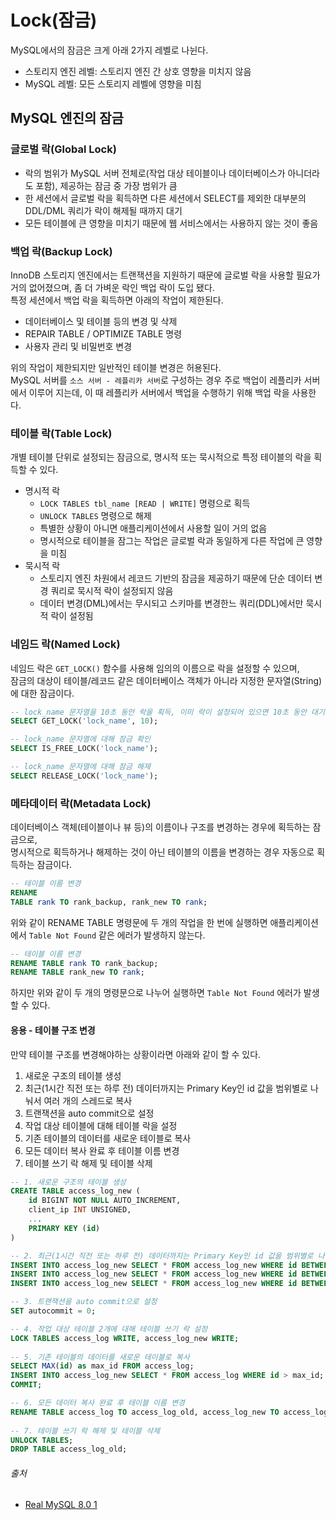 # Lock(잠금)

MySQL에서의 잠금은 크게 아래 2가지 레벨로 나뉜다.

- 스토리지 엔진 레벨: 스토리지 엔진 간 상호 영향을 미치지 않음
- MySQL 레벨: 모든 스토리지 레벨에 영향을 미침

## MySQL 엔진의 잠금

### 글로벌 락(Global Lock)

- 락의 범위가 MySQL 서버 전체로(작업 대상 테이블이나 데이터베이스가 아니더라도 포함), 제공하는 잠금 중 가장 범위가 큼
- 한 세션에서 글로벌 락을 획득하면 다른 세션에서 SELECT를 제외한 대부분의 DDL/DML 쿼리가 락이 해제될 때까지 대기
- 모든 테이블에 큰 영향을 미치기 때문에 웹 서비스에서는 사용하지 않는 것이 좋음

### 백업 락(Backup Lock)

InnoDB 스토리지 엔진에서는 트랜잭션을 지원하기 때문에 글로벌 락을 사용할 필요가 거의 없어졌으며, 좀 더 가벼운 락인 백업 락이 도입 됐다.  
특정 세션에서 백업 락을 획득하면 아래의 작업이 제한된다.

- 데이터베이스 및 테이블 등의 변경 및 삭제
- REPAIR TABLE / OPTIMIZE TABLE 명령
- 사용자 관리 및 비밀번호 변경

위의 작업이 제한되지만 일반적인 테이블 변경은 허용된다.  
MySQL 서버를 `소스 서버 - 레플리카 서버`로 구성하는 경우 주로 백업이 레플리카 서버에서 이루어 지는데, 이 때 레플리카 서버에서 백업을 수행하기 위해 백업 락을 사용한다.

### 테이블 락(Table Lock)

개별 테이블 단위로 설정되는 잠금으로, 명시적 또는 묵시적으로 특정 테이블의 락을 획득할 수 있다.

- 명시적 락
    - `LOCK TABLES tbl_name [READ | WRITE]` 명령으로 획득
    - `UNLOCK TABLES` 명령으로 해제
    - 특별한 상황이 아니면 애플리케이션에서 사용할 일이 거의 없음
    - 명시적으로 테이블을 잠그는 작업은 글로벌 락과 동일하게 다른 작업에 큰 영향을 미침
- 묵시적 락
    - 스토리지 엔진 차원에서 레코드 기반의 잠금을 제공하기 때문에 단순 데이터 변경 쿼리로 묵시적 락이 설정되지 않음
    - 데이터 변경(DML)에서는 무시되고 스키마를 변경한느 쿼리(DDL)에서만 묵시적 락이 설정됨

### 네임드 락(Named Lock)

네임드 락은 `GET_LOCK()` 함수를 사용해 임의의 이름으로 락을 설정할 수 있으며,  
잠금의 대상이 테이블/레코드 같은 데이터베이스 객체가 아니라 지정한 문자열(String)에 대한 잠금이다.

```sql
-- lock_name 문자열을 10초 동안 락을 획득, 이미 락이 설정되어 있으면 10초 동안 대기
SELECT GET_LOCK('lock_name', 10);

-- lock_name 문자열에 대해 잠금 확인
SELECT IS_FREE_LOCK('lock_name');

-- lock_name 문자열에 대해 잠금 해제
SELECT RELEASE_LOCK('lock_name');
```

### 메타데이터 락(Metadata Lock)

데이터베이스 객체(테이블이나 뷰 등)의 이름이나 구조를 변경하는 경우에 획득하는 잠금으로,  
명시적으로 획득하거나 해제하는 것이 아닌 테이블의 이름을 변경하는 경우 자동으로 획득하는 잠금이다.

```sql
-- 테이블 이름 변경
RENAME
TABLE rank TO rank_backup, rank_new TO rank;
```

위와 같이 RENAME TABLE 명령문에 두 개의 작업을 한 번에 실행하면 애플리케이션에서 `Table Not Found` 같은 에러가 발생하지 않는다.

```sql
-- 테이블 이름 변경
RENAME TABLE rank TO rank_backup;
RENAME TABLE rank_new TO rank;
```

하지만 위와 같이 두 개의 명령문으로 나누어 실행하면 `Table Not Found` 에러가 발생할 수 있다.

#### 응용 - 테이블 구조 변경

만약 테이블 구조를 변경해야하는 상황이라면 아래와 같이 할 수 있다.

1. 새로운 구조의 테이블 생성
2. 최근(1시간 직전 또는 하루 전) 데이터까지는 Primary Key인 id 값을 범위별로 나눠서 여러 개의 스레드로 복사
3. 트랜잭션을 auto commit으로 설정
4. 작업 대상 테이블에 대해 테이블 락을 설정
5. 기존 테이블의 데이터를 새로운 테이블로 복사
6. 모든 데이터 복사 완료 후 테이블 이름 변경
7. 테이블 쓰기 락 해제 및 테이블 삭제

```sql
-- 1. 새로운 구조의 테이블 생성
CREATE TABLE access_log_new (
    id BIGINT NOT NULL AUTO_INCREMENT,
    client_ip INT UNSIGNED,
    ...
    PRIMARY KEY (id)
)

-- 2. 최근(1시간 직전 또는 하루 전) 데이터까지는 Primary Key인 id 값을 범위별로 나눠서 여러 개의 스레드로 복사
INSERT INTO access_log_new SELECT * FROM access_log_new WHERE id BETWEEN 1 AND 1000000;
INSERT INTO access_log_new SELECT * FROM access_log_new WHERE id BETWEEN 1000001 AND 2000000;
INSERT INTO access_log_new SELECT * FROM access_log_new WHERE id BETWEEN 2000001 AND 3000000;

-- 3. 트랜잭션을 auto commit으로 설정
SET autocommit = 0;

-- 4. 작업 대상 테이블 2개에 대해 테이블 쓰기 락 설정
LOCK TABLES access_log WRITE, access_log_new WRITE;
    
-- 5. 기존 테이블의 데이터를 새로운 테이블로 복사
SELECT MAX(id) as max_id FROM access_log;
INSERT INTO access_log_new SELECT * FROM access_log WHERE id > max_id;
COMMIT;

-- 6. 모든 데이터 복사 완료 후 테이블 이름 변경
RENAME TABLE access_log TO access_log_old, access_log_new TO access_log;
    
-- 7. 테이블 쓰기 락 해제 및 테이블 삭제
UNLOCK TABLES;
DROP TABLE access_log_old;
```

###### 출처

- [Real MySQL 8.0 1](https://www.aladin.co.kr/shop/wproduct.aspx?ItemId=284710853)

